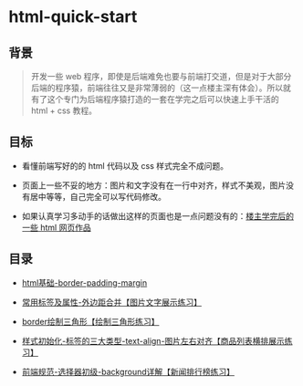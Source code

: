 # html-quick-start

## 背景

> 开发一些 web 程序，即使是后端难免也要与前端打交道，但是对于大部分后端的程序猿，前端往往又是非常薄弱的（这一点楼主深有体会）。所以就有了这个专门为后端程序猿打造的一套在学完之后可以快速上手干活的 html + css 教程。

## 目标

* 看懂前端写好的的 html 代码以及 css 样式完全不成问题。

* 页面上一些不妥的地方：图片和文字没有在一行中对齐，样式不美观，图片没有居中等等，自己完全可以写代码修改。

* 如果认真学习多动手的话做出这样的页面也是一点问题没有的：[楼主学完后的一些 html 网页作品](https://github.com/MrQuJL/html-works "楼主学完后的一些 html 网页作品")

## 目录

* [html基础-border-padding-margin](https://github.com/MrQuJL/html-quick-start/blob/master/01_html基础-border-padding-margin/README.md "html基础-border-padding-margin")

* [常用标签及属性-外边距合并【图片文字展示练习】](https://github.com/MrQuJL/html-quick-start/blob/master/02_常用标签及属性-外边距合并/README.md "常用标签及属性-外边距合并")

* [border绘制三角形【绘制三角形练习】](https://github.com/MrQuJL/html-quick-start/blob/master/03_border绘制三角形/README.md "border绘制三角形")

* [样式初始化-标签的三大类型-text-align-图片左右对齐【商品列表横排展示练习】](https://github.com/MrQuJL/html-quick-start/blob/master/04_样式初始化-标签的三大类型-text-align/README.md "样式初始化-标签的三大类型-text-align-图片左右对齐")

* [前端规范-选择器初级-background详解【新闻排行榜练习】](https://github.com/MrQuJL/html-quick-start/blob/master/05_前端规范-选择器初级-background详解/README.md "前端规范-选择器初级-background详解")
